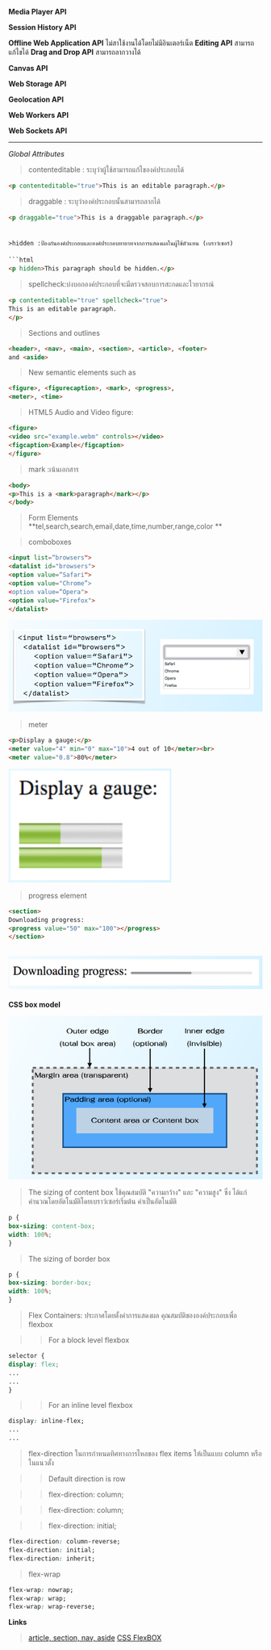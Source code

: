 **Media Player API**

**Session History API**

**Offline Web Application API**
ไม่สาใช้งานได้โดยไม่มีอินเตอร์เน็ต
**Editing API**
สามารถแก้ไขได้
**Drag and Drop API** 
สามารถลากวางได้

**Canvas API**

**Web Storage API**

**Geolocation API**

**Web Workers API**

**Web Sockets API**

---
_Global Attributes_

>contenteditable : ระบุว่าผู้ใช้สามารถแก้ไของค์ประกอบได้

```html
<p contenteditable="true">This is an editable paragraph.</p>
```

>draggable : ระบุว่าองค์ประกอบนั้นสามารถลากได้

```html
<p draggable="true">This is a draggable paragraph.</p>


>hidden :ป้องกันองค์ประกอบและองค์ประกอบทายาทจากการแสดงผลในผู้ใช้ตัวแทน (เบราว์เซอร์)

```html
<p hidden>This paragraph should be hidden.</p>
```

>spellcheck:บ่งบอกองค์ประกอบที่จะมีตรวจสอบการสะกดและไวยากรณ์

```html
<p contenteditable="true" spellcheck="true">
This is an editable paragraph.
</p>
```

>Sections and outlines

```html
<header>, <nav>, <main>, <section>, <article>, <footer>
and <aside>
```

>New semantic elements such as

```html
<figure>, <figurecaption>, <mark>, <progress>,
<meter>, <time>
```

>HTML5 Audio and Video
>figure: 

```html
<figure>
<video src="example.webm" controls></video>
<figcaption>Example</figcaption>
</figure>
```
>mark :เน้นเอกสาร

```html
<body>
<p>This is a <mark>paragraph</mark></p>
</body>
```

>Form Elements
**tel,search,search,email,date,time,number,range,color **

>comboboxes

```html
<input list=“browsers">
<datalist id="browsers">
<option value=“Safari">
<option value="Chrome”>
<option value=“Opera">
<option value="Firefox">
</datalist>
```
![comboboxes](img/pic01.PNG)

>meter

```html
<p>Display a gauge:</p>
<meter value="4" min="0" max="10">4 out of 10</meter><br>
<meter value="0.8">80%</meter>
```
![meter](img/pic02.PNG)

>progress element

```html
<section>
Downloading progress:
<progress value="50" max="100"></progress>
</section>
```
![progress](img/pic03.PNG)
---
**CSS box model**

![box](img/pic04.PNG)

>The sizing of content box
ใช้คุณสมบัติ "ความกว้าง" และ "ความสูง" ซึ่ง ได้แก่
คำนวณโดยอัตโนมัติโดยเบราว์เซอร์เริ่มต้น
ค่าเป็นอัตโนมัติ

```css
p {
box-sizing: content-box;
width: 100%;
}
```

>The sizing of border box

```css
p {
box-sizing: border-box;
width: 100%;
}
```

>Flex Containers: ประกาศโดยตั้งค่าการแสดงผล
คุณสมบัติขององค์ประกอบเพื่อ flexbox

>>For a block level flexbox

```css
selector {
display: flex;
...
...
}
```
>>For an inline level flexbox

```css
display: inline-flex;
...
...
```

>flex-direction ในการกำหนดทิศทางการไหลของ flex items ให้เป็นแบบ column หรือในแนวตั้ง

>>Default direction is row

>>flex-direction: column;

>>flex-direction: column;

>>flex-direction: initial;

```css
flex-direction: column-reverse;
flex-direction: initial;
flex-direction: inherit;
```

>flex-wrap
```css
flex-wrap: nowrap;
flex-wrap: wrap;
flex-wrap: wrap-reverse;
```
**Links**
>[article, section, nav, aside](http://www.siamhtml.com/sectioning-content-html5-%E0%B8%84%E0%B8%B7%E0%B8%AD%E0%B8%AD%E0%B8%B0%E0%B9%84%E0%B8%A3/)
>[CSS FlexBOX](http://www.siamhtml.com/css-flexbox-%E0%B8%84%E0%B8%B7%E0%B8%AD%E0%B8%AD%E0%B8%B0%E0%B9%84%E0%B8%A3-%E0%B8%AA%E0%B8%AD%E0%B8%99%E0%B8%A7%E0%B8%B4%E0%B8%98%E0%B8%B5%E0%B9%83%E0%B8%8A%E0%B9%89/)